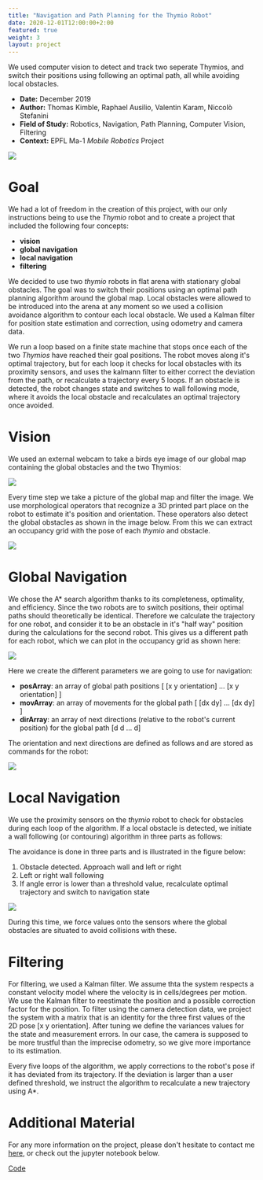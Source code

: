 ```yaml
---
title: "Navigation and Path Planning for the Thymio Robot"
date: 2020-12-01T12:00:00+2:00
featured: true
weight: 3
layout: project
---
```


We used computer vision to detect and track two seperate Thymios, and switch their positions using following an optimal path, all while avoiding local obstacles.

* **Date:** December 2019
* **Author:** Thomas Kimble, Raphael Ausilio, Valentin Karam, Niccolò Stefanini
* **Field of Study:** Robotics, Navigation, Path Planning, Computer Vision, Filtering
* **Context:** EPFL Ma-1 *Mobile Robotics* Project

<div class="web-image-md">
    <img src="../../images/project-images/thymio/thymio_robot.png">
</div>

# Goal

We had a lot of freedom in the creation of this project, with our only instructions being to use the *Thymio* robot and to create a project that included the following four concepts:
* **vision**
* **global navigation**
* **local navigation** 
* **filtering**

We decided to use two *thymio* robots in flat arena with stationary global obstacles. The goal was to switch their positions using an optimal path planning algorithm around the global map. Local obstacles were allowed to be introduced into the arena at any moment so we used a collision avoidance algorithm to contour each local obstacle. We used a Kalman filter for position state estimation and correction, using odometry and camera data.

We run a loop based on a finite state machine that stops once each of the two *Thymios* have reached their goal positions. The robot moves along it's optimal trajectory, but for each loop it checks for local obstacles with its proximity sensors, and uses the kalmann filter to either correct the deviation from the path, or recalculate a trajectory every 5 loops. If an obstacle is detected, the robot changes state and switches to wall following mode, where it avoids the local obstacle and recalculates an optimal trajectory once avoided.

# Vision

We used an external webcam to take a birds eye image of our global map containing the global obstacles and the two Thymios:

<div class="web-image-md">
    <img src="../../images/project-images/thymio/thymio_global_map.png">
</div>

Every time step we take a picture of the global map and filter the image. We use morphological operators that recognize a 3D printed part place on the robot to estimate it's position and orientation. These operators also detect the global obstacles as shown in the image below. From this we can extract an occupancy grid with the pose of each *thymio* and obstacle.

<div class="web-image-md">
    <img src="../../images/project-images/thymio/thymio_detection.png">
</div>

# Global Navigation

We chose the A\* search algorithm thanks to its completeness, optimality, and efficiency. Since the two robots are to switch positions, their optimal paths should theoretically be identical. Therefore we calculate the trajectory for one robot, and consider it to be an obstacle in it's "half way" position during the calculations for the second robot. This gives us a different path for each robot, which we can plot in the occupancy grid as shown here:

<div class="web-image-md">
    <img src="../../images/project-images/thymio/thymio_paths.png">
</div>

Here we create the different parameters we are going to use for navigation:
- **posArray**: an array of global path positions [ [x y orientation] ... [x y orientation] ]
- **movArray**: an array of movements for the global path [ [dx dy] ... [dx dy] ]
- **dirArray**: an array of next directions (relative to the robot's current position) for the global path [d d ... d]

The orientation and next directions are defined as follows and are stored as commands for the robot: 

<div class="web-image-md">
    <img src="../../images/project-images/thymio/thymio_movement.svg">
</div>

# Local Navigation

We use the proximity sensors on the *thymio* robot to check for obstacles during each loop of the algorithm. If a local obstacle is detected, we initiate a wall following (or contouring) algorithm in three parts as follows:

The avoidance is done in three parts and is illustrated in the figure below:
1. Obstacle detected. Approach wall and left or right
2. Left or right wall following
3. If angle error is lower than a threshold value, recalculate optimal trajectory and switch to navigation state

<div class="web-image-ms">
    <img src="../../images/project-images/thymio/thymio_obstacle.svg">
</div>

During this time, we force values onto the sensors where the global obstacles are situated to avoid collisions with these.

# Filtering

For filtering, we used a Kalman filter. We assume thta the system respects a constant velocity model where the velocity is in cells/degrees per motion. We use the Kalman filter to reestimate the position and a possible correction factor for the position. To filter using the camera detection data, we project the system with a matrix that is an identity for the three first values of the 2D pose [x y orientation]. After tuning we define the variances values for the state and measurement errors. In our case, the camera is supposed to be more trustful than the imprecise odometry, so we give more importance to its estimation.

Every five loops of the algorithm, we apply corrections to the robot's pose if it has deviated from its trajectory. If the deviation is larger than a user defined threshold, we instruct the algorithm to recalculate a new trajectory using A*.

# Additional Material

For any more information on the project, please don't hesitate to contact me <a href="/contact">here</a>, or check out the jupyter notebook below.

<div class="row justify-content-center">
  <div class="col-auto">
    <a class="button_link" href="https://github.com/ThomasKimble/thymio-mobile-robotics" target="_blank">Code</a>
  </div>
</div>
